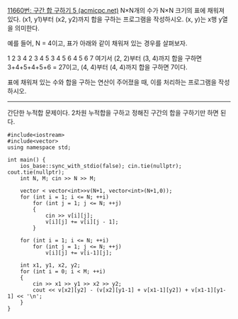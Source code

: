 [11660번: 구간 합 구하기 5 (acmicpc.net)](https://www.acmicpc.net/problem/11660)
N×N개의 수가 N×N 크기의 표에 채워져 있다. (x1, y1)부터 (x2, y2)까지 합을 구하는 프로그램을 작성하시오. (x, y)는 x행 y열을 의미한다.

예를 들어, N = 4이고, 표가 아래와 같이 채워져 있는 경우를 살펴보자.

1	2	3	4
2	3	4	5
3	4	5	6
4	5	6	7
여기서 (2, 2)부터 (3, 4)까지 합을 구하면 3+4+5+4+5+6 = 27이고, (4, 4)부터 (4, 4)까지 합을 구하면 7이다.

표에 채워져 있는 수와 합을 구하는 연산이 주어졌을 때, 이를 처리하는 프로그램을 작성하시오.

-------------------------------------------------------------------
간단한 누적합 문제이다.
2차원 누적합을 구하고 정해진 구간의 합을 구하기만 하면 된다.

```
#include<iostream>
#include<vector>
using namespace std;

int main() {
    ios_base::sync_with_stdio(false); cin.tie(nullptr); cout.tie(nullptr);
    int N, M; cin >> N >> M;

    vector < vector<int>>v(N+1, vector<int>(N+1,0));
    for (int i = 1; i <= N; ++i)
        for (int j = 1; j <= N; ++j)
        {
            cin >> v[i][j];
            v[i][j] += v[i][j - 1];
        }

    for (int i = 1; i <= N; ++i)
        for (int j = 1; j <= N; ++j)
            v[i][j] += v[i-1][j];

    int x1, y1, x2, y2;
    for (int i = 0; i < M; ++i)
    {
        cin >> x1 >> y1 >> x2 >> y2;
        cout << v[x2][y2] - (v[x2][y1-1] + v[x1-1][y2]) + v[x1-1][y1-1] << '\n';
    }
}
```